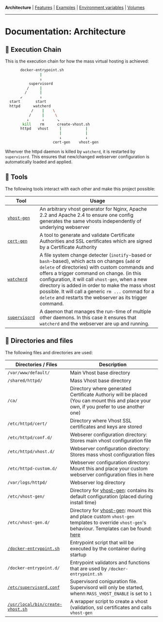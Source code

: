 **Architecture** |
[Features](features.md) |
[Examples](examples.md) |
[Environment variables](environment-variables.md) |
[Volumes](volumes.md)

---

# Documentation: Architecture


## 👷 Execution Chain

This is the execution chain for how the mass virtual hosting is achieved:
```bash
       docker-entrypoint.sh
                |
                ↓
           supervisord
          /     |
         /      |
       ↙        ↓
  start       start
  httpd      watcherd
            /    |    \
           /     |     \
          ↓      ↓      ↘
        kill    rm      create-vhost.sh
       httpd   vhost     |           |
                         |           |
                         ↓           ↓
                      cert-gen    vhost-gen
```

Whenver the httpd daemon is killed by `watcherd`, it is restarted by `supervisord`. This ensures that new/changed webserver configuration is automatically loaded and applied.


## 👷 Tools

The following tools interact with each other and make this project possible:

| Tool | Usage |
|------|-------|
| [`vhost-gen`](https://github.com/devilbox/vhost-gen) | An arbitrary vhost generator for Nginx, Apache 2.2 and Apache 2.4 to ensure one config generates the same vhosts independently of underlying webserver |
| [`cert-gen`](https://github.com/devilbox/cert-gen)   | A tool to generate and validate Certificate Authorities and SSL certificates which are signed by a Certificate Authority |
| [`watcherd`](https://github.com/devilbox/watcherd)   | A file system change detecter (`inotify`-based or `bash`-based), which acts on changes (`add` or `delete` of directories) with custom commands and offers a trigger command on change. (in this configuration, it will call `vhost-gen`, when a new directory is added in order to make the mass vhost possible. It will call a generic `rm ...` commad for a `delete` and restarts the webserver as its trigger command. |
| [`supervisord`](http://supervisord.org/)             | A daemon that manages the run-time of multiple other daemons. In this case it ensures that `watcherd` and the webserver are up and running. |



## 👷 Directories and files

The following files and directories are used:

| Directories / Files              | Description |
|----------------------------------|-------------|
| `/var/www/default/`              | Main Vhost base directory |
| `/shared/httpd/`                 | Mass Vhost base directory |
| `/ca/`                           | Directory where generated Certificate Authoriy will be placed (You can mount this and place your own, if you prefer to use another one) |
| `/etc/httpd/cert/`               | Directory where Vhost SSL certificates and keys are stored |
| `/etc/httpd/conf.d/`             | Webserer configuration directory: Stores main vhost configuration file |
| `/etc/httpd/vhost.d/`            | Webserver configuration directory: Stores mass vhost configuration files |
| `/etc/httpd-custom.d/`           | Webserver configuration directory: Mount this and place your custom webserver configuration files in here |
| `/var/logs/httpd/`               | Webserver log directory |
| `/etc/vhost-gen/`                | Directory for [vhost-gen](https://github.com/devilbox/vhost-gen/): contains its default configuration (placed during install time) |
| `/etc/vhost-gen.d/`              | Directory for [vhost-gen](https://github.com/devilbox/vhost-gen/): mount this and place custom `vhost-gen` templates to override `vhost-gen`'s behaviour. Templates can be found: [here](https://github.com/devilbox/vhost-gen/tree/master/etc/templates) |
| [`/docker-entrypoint.sh`](../Dockerfiles/data/docker-entrypoint.sh)   | Entrypoint script that will be executed by the container during startup |
| `/docker-entrypoint.d/`          | Entrypoint validators and functions that are used by `/docker-entrypoint.sh` |
| [`/etc/supervisord.conf`](../Dockerfiles/data/docker-entrypoint.d/15-supervisord.sh) | Supervisord coniguration file. Supervisord will only be started, whenn `MASS_VHOST_ENABLE` is set to `1` |
| [`/usr/local/bin/create-vhost.sh`](../Dockerfiles/data/create-vhost.sh) | A wrapper script to create a vhost (validation, ssl certificates and calls `vhost-gen` |
